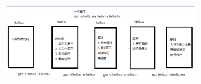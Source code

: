 ![](https://github.com/Timeandspace7/C/blob/master/C%E8%AF%AD%E8%A8%80%E7%BC%96%E8%AF%91%E8%BF%87%E7%A8%8B%E5%9B%BE%E8%A7%A3.png)
